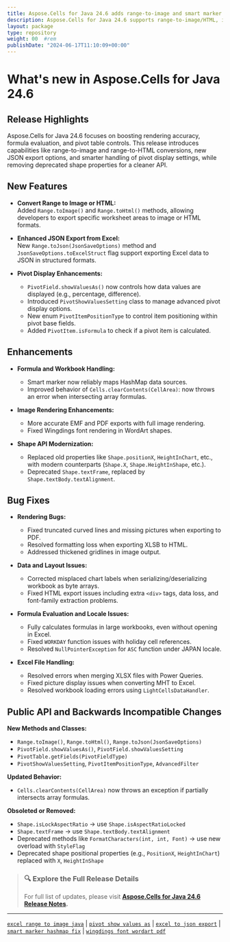 ```yaml
---
title: Aspose.Cells for Java 24.6 adds range-to-image and smart marker fixes
description: Aspose.Cells for Java 24.6 supports range-to-image/HTML, improved pivot display, smart marker fixes, and enhanced formula behavior in large Excel files.
layout: package
type: repository
weight: 00	#rem
publishDate: "2024-06-17T11:10:09+00:00"
---
```


# What's new in Aspose.Cells for Java 24.6

## Release Highlights

Aspose.Cells for Java 24.6 focuses on boosting rendering accuracy, formula evaluation, and pivot table controls. This release introduces capabilities like range-to-image and range-to-HTML conversions, new JSON export options, and smarter handling of pivot display settings, while removing deprecated shape properties for a cleaner API.

## New Features

- **Convert Range to Image or HTML:**  
  Added `Range.toImage()` and `Range.toHtml()` methods, allowing developers to export specific worksheet areas to image or HTML formats.

- **Enhanced JSON Export from Excel:**  
  New `Range.toJson(JsonSaveOptions)` method and `JsonSaveOptions.toExcelStruct` flag support exporting Excel data to JSON in structured formats.

- **Pivot Display Enhancements:**
  - `PivotField.showValuesAs()` now controls how data values are displayed (e.g., percentage, difference).
  - Introduced `PivotShowValuesSetting` class to manage advanced pivot display options.
  - New enum `PivotItemPositionType` to control item positioning within pivot base fields.
  - Added `PivotItem.isFormula` to check if a pivot item is calculated.

## Enhancements

- **Formula and Workbook Handling:**
  - Smart marker now reliably maps HashMap data sources.
  - Improved behavior of `Cells.clearContents(CellArea)`: now throws an error when intersecting array formulas.

- **Image Rendering Enhancements:**
  - More accurate EMF and PDF exports with full image rendering.
  - Fixed Wingdings font rendering in WordArt shapes.

- **Shape API Modernization:**
  - Replaced old properties like `Shape.positionX`, `HeightInChart`, etc., with modern counterparts (`Shape.X`, `Shape.HeightInShape`, etc.).
  - Deprecated `Shape.textFrame`, replaced by `Shape.textBody.textAlignment`.

## Bug Fixes

- **Rendering Bugs:**
  - Fixed truncated curved lines and missing pictures when exporting to PDF.
  - Resolved formatting loss when exporting XLSB to HTML.
  - Addressed thickened gridlines in image output.

- **Data and Layout Issues:**
  - Corrected misplaced chart labels when serializing/deserializing workbook as byte arrays.
  - Fixed HTML export issues including extra `<div>` tags, data loss, and font-family extraction problems.

- **Formula Evaluation and Locale Issues:**
  - Fully calculates formulas in large workbooks, even without opening in Excel.
  - Fixed `WORKDAY` function issues with holiday cell references.
  - Resolved `NullPointerException` for `ASC` function under JAPAN locale.

- **Excel File Handling:**
  - Resolved errors when merging XLSX files with Power Queries.
  - Fixed picture display issues when converting MHT to Excel.
  - Resolved workbook loading errors using `LightCellsDataHandler`.

## Public API and Backwards Incompatible Changes

**New Methods and Classes:**
- `Range.toImage()`, `Range.toHtml()`, `Range.toJson(JsonSaveOptions)`
- `PivotField.showValuesAs()`, `PivotField.showValuesSetting`
- `PivotTable.getFields(PivotFieldType)`
- `PivotShowValuesSetting`, `PivotItemPositionType`, `AdvancedFilter`

**Updated Behavior:**
- `Cells.clearContents(CellArea)` now throws an exception if partially intersects array formulas.

**Obsoleted or Removed:**
- `Shape.isLockAspectRatio` → use `Shape.isAspectRatioLocked`
- `Shape.textFrame` → use `Shape.textBody.textAlignment`
- Deprecated methods like `FormatCharacters(int, int, Font)` → use new overload with `StyleFlag`
- Deprecated shape positional properties (e.g., `PositionX`, `HeightInChart`) replaced with `X`, `HeightInShape`

> ### 🔍 Explore the Full Release Details
>
> For full list of updates, please visit **[Aspose.Cells for Java 24.6 Release Notes](https://releases.aspose.com/cells/java/release-notes/2024/aspose-cells-for-java-24-6-release-notes/).**

---

[`excel range to image java`](https://search.aspose.com/q/excel-range-to-image-java.html) | [`pivot show values as`](https://search.aspose.com/q/pivot-show-values-as.html) | [`excel to json export`](https://search.aspose.com/q/excel-to-json-export.html) | [`smart marker hashmap fix`](https://search.aspose.com/q/smart-marker-hashmap-fix.html) | [`wingdings font wordart pdf`](https://search.aspose.com/q/wingdings-font-wordart-pdf.html)
